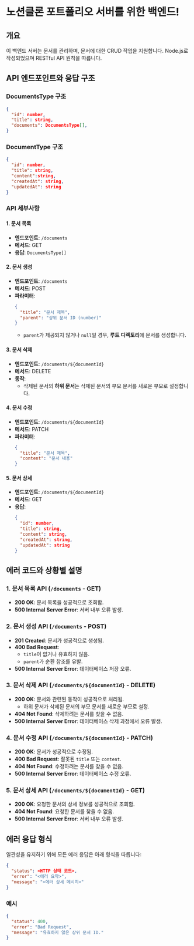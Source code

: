 # 노션클론 포트폴리오 서버를 위한 백엔드!

## 개요

이 백엔드 서버는 문서를 관리하며, 문서에 대한 CRUD 작업을 지원합니다. Node.js로 작성되었으며 RESTful API 원칙을 따릅니다.

## API 엔드포인트와 응답 구조

### DocumentsType 구조

```json
{
  "id": number,
  "title": string,
  "documents": DocumentsType[],
}
```

### DocumentType 구조

```json
{
  "id": number,
  "title": string,
  "content":string,
  "createdAt": string,
  "updatedAt": string
}
```

### API 세부사항

#### 1. 문서 목록

- **엔드포인트**: `/documents`
- **메서드**: GET
- **응답**: `DocumentsType[]`

#### 2. 문서 생성

- **엔드포인트**: `/documents`
- **메서드**: POST
- **파라미터**:
  ```json
  {
    "title": "문서 제목",
    "parent": "상위 문서 ID (number)"
  }
  ```
  - `parent`가 제공되지 않거나 `null`일 경우, **루트 디렉토리**에 문서를 생성합니다.

#### 3. 문서 삭제

- **엔드포인트**: `/documents/${documentId}`
- **메서드**: DELETE
- **동작**:
  - 삭제된 문서의 **하위 문서**는 삭제된 문서의 부모 문서를 새로운 부모로 설정합니다.

#### 4. 문서 수정

- **엔드포인트**: `/documents/${documentId}`
- **메서드**: PATCH
- **파라미터**:
  ```json
  {
    "title": "문서 제목",
    "content": "문서 내용"
  }
  ```

#### 5. 문서 상세

- **엔드포인트**: `/documents/${documentId}`
- **메서드**: GET
- **응답**:
  ```json
  {
    "id": number,
    "title": string,
    "content": string,
    "createdAt": string,
    "updatedAt": string
  }
  ```

## 에러 코드와 상황별 설명

### 1. 문서 목록 API (`/documents` - GET)

- **200 OK**: 문서 목록을 성공적으로 조회함.
- **500 Internal Server Error**: 서버 내부 오류 발생.

### 2. 문서 생성 API (`/documents` - POST)

- **201 Created**: 문서가 성공적으로 생성됨.
- **400 Bad Request**:
  - `title`이 없거나 유효하지 않음.
  - `parent`가 순환 참조를 유발.
- **500 Internal Server Error**: 데이터베이스 저장 오류.

### 3. 문서 삭제 API (`/documents/${documentId}` - DELETE)

- **200 OK**: 문서와 관련된 동작이 성공적으로 처리됨.
  - 하위 문서가 삭제된 문서의 부모 문서를 새로운 부모로 설정.
- **404 Not Found**: 삭제하려는 문서를 찾을 수 없음.
- **500 Internal Server Error**: 데이터베이스 삭제 과정에서 오류 발생.

### 4. 문서 수정 API (`/documents/${documentId}` - PATCH)

- **200 OK**: 문서가 성공적으로 수정됨.
- **400 Bad Request**: 잘못된 `title` 또는 `content`.
- **404 Not Found**: 수정하려는 문서를 찾을 수 없음.
- **500 Internal Server Error**: 데이터베이스 수정 오류.

### 5. 문서 상세 API (`/documents/${documentId}` - GET)

- **200 OK**: 요청한 문서의 상세 정보를 성공적으로 조회함.
- **404 Not Found**: 요청한 문서를 찾을 수 없음.
- **500 Internal Server Error**: 서버 내부 오류 발생.

## 에러 응답 형식

일관성을 유지하기 위해 모든 에러 응답은 아래 형식을 따릅니다:

```json
{
  "status": <HTTP 상태 코드>,
  "error": "<에러 요약>",
  "message": "<에러 상세 메시지>"
}
```

### 예시

```json
{
  "status": 400,
  "error": "Bad Request",
  "message": "유효하지 않은 상위 문서 ID."
}
```
